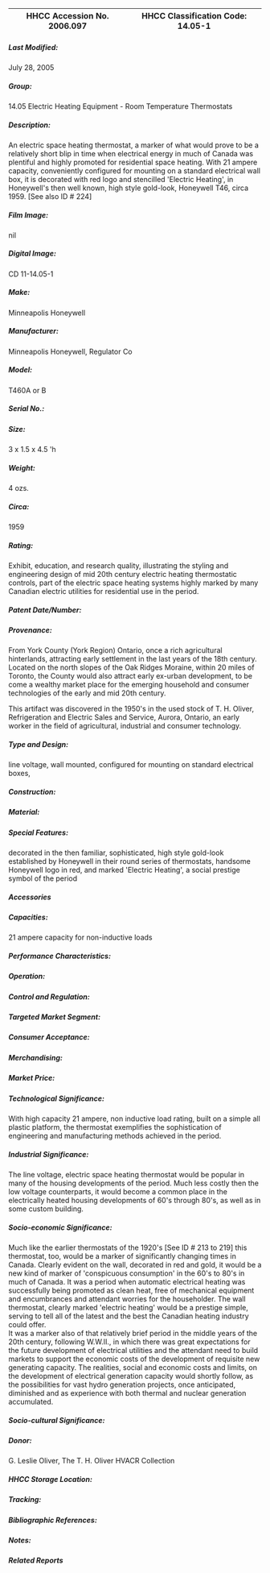 | **HHCC Accession No. 2006.097** |**HHCC Classification Code:  14.05-1**|
| ----------- | ----------- |

##### Last Modified:
July 28, 2005

##### Group:
14.05 Electric Heating Equipment - Room Temperature Thermostats

##### Description:
An electric space heating thermostat, a marker of what would prove to be a relatively short blip in time when electrical energy in much of Canada was plentiful and highly promoted for residential space heating. With 21 ampere capacity, conveniently configured for mounting on a standard electrical wall box, it is decorated with red logo and stencilled 'Electric Heating', in Honeywell's then well known, high style gold-look, Honeywell T46, circa 1959. [See also ID # 224]

##### Film Image:
nil

##### Digital Image:
CD 11-14.05-1

##### Make:
Minneapolis Honeywell

##### Manufacturer:
Minneapolis Honeywell, Regulator Co

##### Model:
T460A or B

##### Serial No.:


##### Size:
3 x 1.5 x 4.5 'h

##### Weight:
4 ozs.

##### Circa:
1959

##### Rating:
Exhibit, education, and research quality, illustrating the styling and engineering design of mid 20th century electric heating thermostatic controls, part of the electric space heating systems highly marked by many Canadian electric utilities for residential use in the period.

##### Patent Date/Number:


##### Provenance:
From York County (York Region) Ontario, once a rich agricultural hinterlands, attracting early settlement in the last years of the 18th century. Located on the north slopes of the Oak Ridges Moraine, within 20 miles of Toronto, the County would also attract early ex-urban development, to be come a wealthy market place for the emerging household and consumer technologies of the early and mid 20th century. 

This artifact was discovered in the 1950's in the used stock of T. H. Oliver, Refrigeration and Electric Sales and Service, Aurora, Ontario, an early worker in the field of agricultural, industrial and consumer technology.

##### Type and Design:
line voltage, 
wall mounted, 
configured for mounting on standard electrical boxes,

##### Construction:


##### Material:


##### Special Features:
decorated in the then familiar, sophisticated, high style gold-look established by Honeywell in their round series of thermostats, 
handsome Honeywell logo in red, and 
marked 'Electric Heating', a social prestige symbol of the period

##### Accessories


##### Capacities:
21 ampere capacity for non-inductive loads

##### Performance Characteristics:


##### Operation:


##### Control and Regulation:


##### Targeted Market Segment:


##### Consumer Acceptance:


##### Merchandising:


##### Market Price:


##### Technological Significance:
With high capacity 21 ampere,  non inductive load rating, built on a simple all plastic platform, the thermostat exemplifies the sophistication of engineering and manufacturing methods achieved in the period.

##### Industrial Significance:
The line voltage, electric space heating thermostat would be popular in many of the housing developments of the period. Much less costly then the low voltage counterparts, it would become a common place in the electrically heated housing developments of 60's through 80's, as well as in some custom building.

##### Socio-economic Significance:
Much like the earlier thermostats of the 1920's [See ID # 213 to 219] this thermostat, too, would be a marker of significantly changing times in Canada. Clearly evident on the wall, decorated in red and gold, it would be a new kind of marker of 'conspicuous consumption' in the 60's to 80's in much of Canada. It was a period when automatic electrical heating was successfully being promoted as clean heat, free of mechanical equipment and encumbrances and attendant worries for the householder. 
The wall thermostat, clearly marked 'electric heating' would be a prestige simple, serving to tell all of the latest and the best the Canadian heating industry could offer.       
It was a marker also of that relatively brief period in the middle years of the 20th century, following W.W.II., in which there was great expectations for the future development of electrical utilities and the attendant need to build markets to support the economic costs of the development of requisite new generating capacity. 
The realities, social and economic costs and limits, on the development of electrical generation capacity would shortly follow, as the possibilities for vast hydro generation projects, once anticipated, diminished and as experience with both thermal and nuclear generation accumulated.

##### Socio-cultural Significance:


##### Donor:
G. Leslie Oliver, The T. H. Oliver HVACR Collection

##### HHCC Storage Location:


##### Tracking:


##### Bibliographic References:


##### Notes:


##### Related Reports

